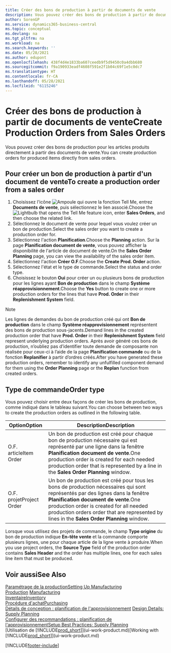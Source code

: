 ```yaml
---
title: Créer des bons de production à partir de documents de vente
description: Vous pouvez créer des bons de production à partir de documents de vente.
author: SorenGP
ms.service: dynamics365-business-central
ms.topic: conceptual
ms.devlang: na
ms.tgt_pltfrm: na
ms.workload: na
ms.search.keywords: ''
ms.date: 05/28/2021
ms.author: edupont
ms.openlocfilehash: 438f4d4e1833ba607ceedb9f5d9450c0a4dbb680
ms.sourcegitcommit: f9a190933eadf4608f591e2f1b04c69f1e5c0dc7
ms.translationtype: HT
ms.contentlocale: fr-CA
ms.lasthandoff: 05/28/2021
ms.locfileid: "6115246"
---
```

# <a name="create-production-orders-from-sales-orders"></a><span data-ttu-id="6faef-103">Créer des bons de production à partir de documents de vente</span><span class="sxs-lookup"><span data-stu-id="6faef-103">Create Production Orders from Sales Orders</span></span>
<span data-ttu-id="6faef-104">Vous pouvez créer des bons de production pour les articles produits directement à partir des documents de vente.</span><span class="sxs-lookup"><span data-stu-id="6faef-104">You can create production orders for produced items directly from sales orders.</span></span>  

## <a name="to-create-a-production-order-from-a-sales-order"></a><span data-ttu-id="6faef-105">Pour créer un bon de production à partir d'un document de vente</span><span class="sxs-lookup"><span data-stu-id="6faef-105">To create a production order from a sales order</span></span>  

1.  <span data-ttu-id="6faef-106">Choisissez l'icône ![Ampoule qui ouvre la fonction Tell Me](media/ui-search/search_small.png "Dites-moi ce que vous voulez faire"), entrez **Documents de vente**, puis sélectionnez le lien associé.</span><span class="sxs-lookup"><span data-stu-id="6faef-106">Choose the ![Lightbulb that opens the Tell Me feature](media/ui-search/search_small.png "Tell me what you want to do") icon, enter **Sales Orders**, and then choose the related link.</span></span>  
2.  <span data-ttu-id="6faef-107">Sélectionnez le document de vente pour lequel vous voulez créer un bon de production.</span><span class="sxs-lookup"><span data-stu-id="6faef-107">Select the sales order you want to create a production order for.</span></span>  
3.  <span data-ttu-id="6faef-108">Sélectionnez l'action **Planification**.</span><span class="sxs-lookup"><span data-stu-id="6faef-108">Choose the **Planning** action.</span></span> <span data-ttu-id="6faef-109">Sur la page **Planification document de vente**, vous pouvez afficher la disponibilité de l'article de document de vente.</span><span class="sxs-lookup"><span data-stu-id="6faef-109">On the **Sales Order Planning** page, you can view the availability of the sales order item.</span></span>  
4.  <span data-ttu-id="6faef-110">Sélectionnez l'action **Créer O.F**.</span><span class="sxs-lookup"><span data-stu-id="6faef-110">Choose the **Create Prod. Order** action.</span></span>  
5.  <span data-ttu-id="6faef-111">Sélectionnez l'état et le type de commande.</span><span class="sxs-lookup"><span data-stu-id="6faef-111">Select the status and order type.</span></span>  
6.  <span data-ttu-id="6faef-112">Choisissez le bouton **Oui** pour créer un ou plusieurs bons de production pour les lignes ayant **Bon de production** dans le champ **Système réapprovisionnement**.</span><span class="sxs-lookup"><span data-stu-id="6faef-112">Choose the **Yes** button to create one or more production orders for the lines that have **Prod. Order** in their **Replenishment System** field.</span></span>


> [!NOTE]  
> <span data-ttu-id="6faef-113">Les lignes de demandes du bon de production créé qui ont **Bon de production** dans le champ **Système réapprovisionnement** représentent des bons de production sous-jacents.</span><span class="sxs-lookup"><span data-stu-id="6faef-113">Demand lines in the created production order that have **Prod. Order** in their **Replenishment System** field represent underlying production orders.</span></span> <span data-ttu-id="6faef-114">Après avoir généré ces bons de production, n’oubliez pas d’identifier toute demande de composante non réalisée pour ceux-ci à l’aide de la page **Planification commande** ou de la fonction **Replanifier** à partir d’ordres créés.</span><span class="sxs-lookup"><span data-stu-id="6faef-114">After you have generated these production orders, remember to identify any unfulfilled component demand for them using the **Order Planning** page or the **Replan** function from created orders.</span></span> 

## <a name="order-type"></a><span data-ttu-id="6faef-115">Type de commande</span><span class="sxs-lookup"><span data-stu-id="6faef-115">Order type</span></span>  
<span data-ttu-id="6faef-116">Vous pouvez choisir entre deux façons de créer les bons de production, comme indiqué dans le tableau suivant.</span><span class="sxs-lookup"><span data-stu-id="6faef-116">You can choose between two ways to create the production orders as outlined in the following table.</span></span>

|<span data-ttu-id="6faef-117">Option</span><span class="sxs-lookup"><span data-stu-id="6faef-117">Option</span></span>|<span data-ttu-id="6faef-118">Description</span><span class="sxs-lookup"><span data-stu-id="6faef-118">Description</span></span>|
|------|-----------|
|<span data-ttu-id="6faef-119">O.F. article</span><span class="sxs-lookup"><span data-stu-id="6faef-119">Item Order</span></span>|<span data-ttu-id="6faef-120">Un bon de production est créé pour chaque bon de production nécessaire qui est représenté par une ligne dans la fenêtre **Planification document de vente**.</span><span class="sxs-lookup"><span data-stu-id="6faef-120">One production order is created for each needed production order that is represented by a line in the **Sales Order Planning** window.</span></span>|
|<span data-ttu-id="6faef-121">O.F. projet</span><span class="sxs-lookup"><span data-stu-id="6faef-121">Project Order</span></span>|<span data-ttu-id="6faef-122">Un bon de production est créé pour tous les bons de production nécessaires qui sont représentés par des lignes dans la fenêtre **Planification document de vente**.</span><span class="sxs-lookup"><span data-stu-id="6faef-122">One production order is created for all needed production orders order that are represented by lines in the **Sales Order Planning** window.</span></span> |

<span data-ttu-id="6faef-123">Lorsque vous utilisez des projets de commande, le champ **Type origine** du bon de production indique **En-tête vente** et la commande comporte plusieurs lignes, une pour chaque article de la ligne vente à produire.</span><span class="sxs-lookup"><span data-stu-id="6faef-123">When you use project orders, the **Source Type** field of the production order contains **Sales Header** and the order has multiple lines, one for each sales line item that must be produced.</span></span>  


## <a name="see-also"></a><span data-ttu-id="6faef-124">Voir aussi</span><span class="sxs-lookup"><span data-stu-id="6faef-124">See Also</span></span>  
[<span data-ttu-id="6faef-125">Paramétrage de la production</span><span class="sxs-lookup"><span data-stu-id="6faef-125">Setting Up Manufacturing</span></span>](production-configure-production-processes.md)  
<span data-ttu-id="6faef-126">[Production](production-manage-manufacturing.md)  </span><span class="sxs-lookup"><span data-stu-id="6faef-126">[Manufacturing](production-manage-manufacturing.md)  </span></span>  
[<span data-ttu-id="6faef-127">Inventaire</span><span class="sxs-lookup"><span data-stu-id="6faef-127">Inventory</span></span>](inventory-manage-inventory.md)  
[<span data-ttu-id="6faef-128">Procédure d'achat</span><span class="sxs-lookup"><span data-stu-id="6faef-128">Purchasing</span></span>](purchasing-manage-purchasing.md)  
<span data-ttu-id="6faef-129">[Détails de conception : planification de l'approvisionnement](design-details-supply-planning.md) </span><span class="sxs-lookup"><span data-stu-id="6faef-129">[Design Details: Supply Planning](design-details-supply-planning.md) </span></span>  
[<span data-ttu-id="6faef-130">Configurer des recommandations : planification de l'approvisionnement</span><span class="sxs-lookup"><span data-stu-id="6faef-130">Setup Best Practices: Supply Planning</span></span>](setup-best-practices-supply-planning.md)  
<span data-ttu-id="6faef-131">[Utilisation de [!INCLUDE[prod_short](includes/prod_short.md)]](ui-work-product.md)</span><span class="sxs-lookup"><span data-stu-id="6faef-131">[Working with [!INCLUDE[prod_short](includes/prod_short.md)]](ui-work-product.md)</span></span>


[!INCLUDE[footer-include](includes/footer-banner.md)]
